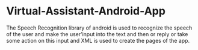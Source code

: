 # Virtual-Assistant-Android-App
The Speech Recognition library of android is used to recognize the speech of the user and make the user’input into the text and then or reply or take some action on this input and XML is used to create the pages of the app. 
